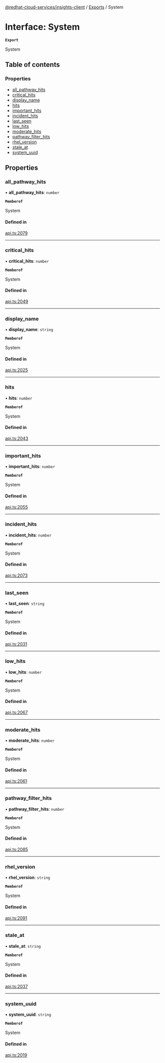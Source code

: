 [@redhat-cloud-services/insights-client](../README.md) / [Exports](../modules.md) / System

# Interface: System

**`Export`**

System

## Table of contents

### Properties

- [all\_pathway\_hits](System.md#all_pathway_hits)
- [critical\_hits](System.md#critical_hits)
- [display\_name](System.md#display_name)
- [hits](System.md#hits)
- [important\_hits](System.md#important_hits)
- [incident\_hits](System.md#incident_hits)
- [last\_seen](System.md#last_seen)
- [low\_hits](System.md#low_hits)
- [moderate\_hits](System.md#moderate_hits)
- [pathway\_filter\_hits](System.md#pathway_filter_hits)
- [rhel\_version](System.md#rhel_version)
- [stale\_at](System.md#stale_at)
- [system\_uuid](System.md#system_uuid)

## Properties

### all\_pathway\_hits

• **all\_pathway\_hits**: `number`

**`Memberof`**

System

#### Defined in

[api.ts:2079](https://github.com/RedHatInsights/javascript-clients/blob/main/packages/insights/api.ts#L2079)

___

### critical\_hits

• **critical\_hits**: `number`

**`Memberof`**

System

#### Defined in

[api.ts:2049](https://github.com/RedHatInsights/javascript-clients/blob/main/packages/insights/api.ts#L2049)

___

### display\_name

• **display\_name**: `string`

**`Memberof`**

System

#### Defined in

[api.ts:2025](https://github.com/RedHatInsights/javascript-clients/blob/main/packages/insights/api.ts#L2025)

___

### hits

• **hits**: `number`

**`Memberof`**

System

#### Defined in

[api.ts:2043](https://github.com/RedHatInsights/javascript-clients/blob/main/packages/insights/api.ts#L2043)

___

### important\_hits

• **important\_hits**: `number`

**`Memberof`**

System

#### Defined in

[api.ts:2055](https://github.com/RedHatInsights/javascript-clients/blob/main/packages/insights/api.ts#L2055)

___

### incident\_hits

• **incident\_hits**: `number`

**`Memberof`**

System

#### Defined in

[api.ts:2073](https://github.com/RedHatInsights/javascript-clients/blob/main/packages/insights/api.ts#L2073)

___

### last\_seen

• **last\_seen**: `string`

**`Memberof`**

System

#### Defined in

[api.ts:2031](https://github.com/RedHatInsights/javascript-clients/blob/main/packages/insights/api.ts#L2031)

___

### low\_hits

• **low\_hits**: `number`

**`Memberof`**

System

#### Defined in

[api.ts:2067](https://github.com/RedHatInsights/javascript-clients/blob/main/packages/insights/api.ts#L2067)

___

### moderate\_hits

• **moderate\_hits**: `number`

**`Memberof`**

System

#### Defined in

[api.ts:2061](https://github.com/RedHatInsights/javascript-clients/blob/main/packages/insights/api.ts#L2061)

___

### pathway\_filter\_hits

• **pathway\_filter\_hits**: `number`

**`Memberof`**

System

#### Defined in

[api.ts:2085](https://github.com/RedHatInsights/javascript-clients/blob/main/packages/insights/api.ts#L2085)

___

### rhel\_version

• **rhel\_version**: `string`

**`Memberof`**

System

#### Defined in

[api.ts:2091](https://github.com/RedHatInsights/javascript-clients/blob/main/packages/insights/api.ts#L2091)

___

### stale\_at

• **stale\_at**: `string`

**`Memberof`**

System

#### Defined in

[api.ts:2037](https://github.com/RedHatInsights/javascript-clients/blob/main/packages/insights/api.ts#L2037)

___

### system\_uuid

• **system\_uuid**: `string`

**`Memberof`**

System

#### Defined in

[api.ts:2019](https://github.com/RedHatInsights/javascript-clients/blob/main/packages/insights/api.ts#L2019)
